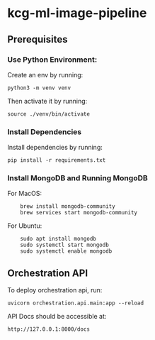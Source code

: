 # kcg-ml-image-pipeline

## Prerequisites
### Use Python Environment:
Create an env by running:

    python3 -m venv venv

Then activate it by running:
    
    source ./venv/bin/activate

### Install Dependencies
Install dependencies by running:

    pip install -r requirements.txt

### Install MongoDB and Running MongoDB
For MacOS:
```
    brew install mongodb-community
    brew services start mongodb-community
```

For Ubuntu:
```
    sudo apt install mongodb
    sudo systemctl start mongodb
    sudo systemctl enable mongodb
```
## Orchestration API
To deploy orchestration api, run:

    uvicorn orchestration.api.main:app --reload

API Docs should be accessible at:

    http://127.0.0.1:8000/docs